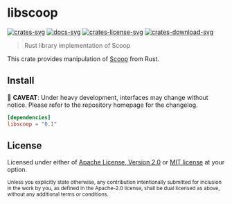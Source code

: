 # libscoop

[![crates-svg]][crates-url]
[![docs-svg]][docs-url]
[![crates-license-svg]][crates-url]
[![crates-download-svg]][crates-url]

[crates-svg]: https://img.shields.io/crates/v/libscoop.svg
[crates-url]: https://crates.io/crates/libscoop
[docs-svg]: https://docs.rs/libscoop/badge.svg
[docs-url]: https://docs.rs/libscoop
[crates-license-svg]: https://img.shields.io/crates/l/libscoop
[crates-download-svg]: https://img.shields.io/crates/d/libscoop.svg

> Rust library implementation of Scoop

This crate provides manipulation of [Scoop](https://scoop.sh/) from Rust.

## Install

🚧 **CAVEAT**: Under heavy development, interfaces may change without notice.
Please refer to the repository homepage for the changelog.

```toml
[dependencies]
libscoop = "0.1"
```

## License

Licensed under either of [Apache License, Version 2.0](LICENSE-APACHE) or
[MIT license](LICENSE-MIT) at your option.

<sub>
Unless you explicitly state otherwise, any contribution intentionally
submitted for inclusion in the work by you, as defined in the Apache-2.0
license, shall be dual licensed as above, without any additional terms or
conditions.
</sub>

